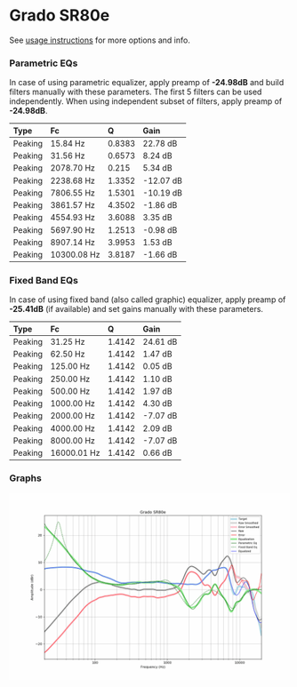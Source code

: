 # Grado SR80e
See [usage instructions](https://github.com/jaakkopasanen/AutoEq#usage) for more options and info.

### Parametric EQs
In case of using parametric equalizer, apply preamp of **-24.98dB** and build filters manually
with these parameters. The first 5 filters can be used independently.
When using independent subset of filters, apply preamp of **-24.98dB**.

| Type    | Fc          |      Q | Gain      |
|:--------|:------------|:-------|:----------|
| Peaking | 15.84 Hz    | 0.8383 | 22.78 dB  |
| Peaking | 31.56 Hz    | 0.6573 | 8.24 dB   |
| Peaking | 2078.70 Hz  | 0.215  | 5.34 dB   |
| Peaking | 2238.68 Hz  | 1.3352 | -12.07 dB |
| Peaking | 7806.55 Hz  | 1.5301 | -10.19 dB |
| Peaking | 3861.57 Hz  | 4.3502 | -1.86 dB  |
| Peaking | 4554.93 Hz  | 3.6088 | 3.35 dB   |
| Peaking | 5697.90 Hz  | 1.2513 | -0.98 dB  |
| Peaking | 8907.14 Hz  | 3.9953 | 1.53 dB   |
| Peaking | 10300.08 Hz | 3.8187 | -1.66 dB  |

### Fixed Band EQs
In case of using fixed band (also called graphic) equalizer, apply preamp of **-25.41dB**
(if available) and set gains manually with these parameters.

| Type    | Fc          |      Q | Gain     |
|:--------|:------------|:-------|:---------|
| Peaking | 31.25 Hz    | 1.4142 | 24.61 dB |
| Peaking | 62.50 Hz    | 1.4142 | 1.47 dB  |
| Peaking | 125.00 Hz   | 1.4142 | 0.05 dB  |
| Peaking | 250.00 Hz   | 1.4142 | 1.10 dB  |
| Peaking | 500.00 Hz   | 1.4142 | 1.97 dB  |
| Peaking | 1000.00 Hz  | 1.4142 | 4.30 dB  |
| Peaking | 2000.00 Hz  | 1.4142 | -7.07 dB |
| Peaking | 4000.00 Hz  | 1.4142 | 2.09 dB  |
| Peaking | 8000.00 Hz  | 1.4142 | -7.07 dB |
| Peaking | 16000.01 Hz | 1.4142 | 0.66 dB  |

### Graphs
![](./Grado%20SR80e.png)